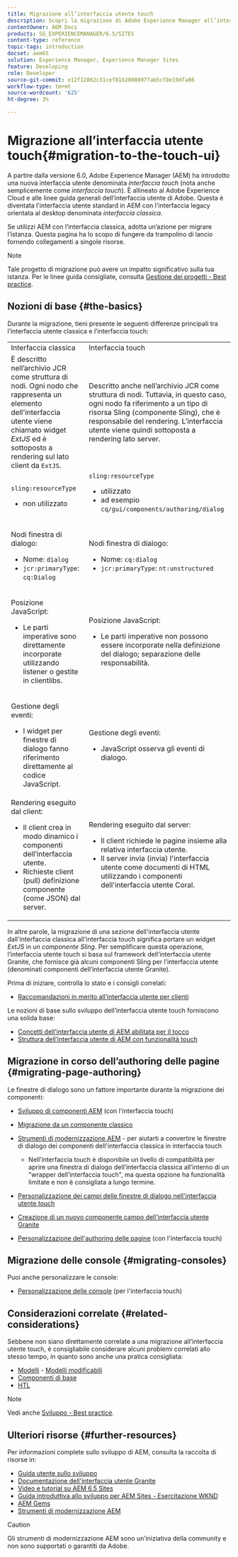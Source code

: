```yaml
---
title: Migrazione all’interfaccia utente touch
description: Scopri la migrazione di Adobe Experience Manager all’interfaccia utente touch e come ti interessa.
contentOwner: AEM Docs
products: SG_EXPERIENCEMANAGER/6.5/SITES
content-type: reference
topic-tags: introduction
docset: aem65
solution: Experience Manager, Experience Manager Sites
feature: Developing
role: Developer
source-git-commit: e12f12862c31cef81b2808897fab5cf8e19dfa86
workflow-type: tm+mt
source-wordcount: '625'
ht-degree: 3%

---
```


# Migrazione all’interfaccia utente touch{#migration-to-the-touch-ui}

A partire dalla versione 6.0, Adobe Experience Manager (AEM) ha introdotto una nuova interfaccia utente denominata *interfaccia touch* (nota anche semplicemente come *interfaccia touch*). È allineato al Adobe Experience Cloud e alle linee guida generali dell’interfaccia utente di Adobe. Questa è diventata l&#39;interfaccia utente standard in AEM con l&#39;interfaccia legacy orientata al desktop denominata *interfaccia classica*.

Se utilizzi AEM con l’interfaccia classica, adotta un’azione per migrare l’istanza. Questa pagina ha lo scopo di fungere da trampolino di lancio fornendo collegamenti a singole risorse.

>[!NOTE]
>
>Tale progetto di migrazione può avere un impatto significativo sulla tua istanza. Per le linee guida consigliate, consulta [Gestione dei progetti - Best practice](/help/managing/best-practices.md).

## Nozioni di base {#the-basics}

Durante la migrazione, tieni presente le seguenti differenze principali tra l’interfaccia utente classica e l’interfaccia touch:

<table>
 <tbody>
  <tr>
   <td>Interfaccia classica</td>
   <td>Interfaccia touch</td>
  </tr>
  <tr>
   <td>È descritto nell’archivio JCR come struttura di nodi. Ogni nodo che rappresenta un elemento dell'interfaccia utente viene chiamato widget <em>ExtJS</em> ed è sottoposto a rendering sul lato client da <code>ExtJS</code>.</td>
   <td>Descritto anche nell’archivio JCR come struttura di nodi. Tuttavia, in questo caso, ogni nodo fa riferimento a un tipo di risorsa Sling (componente Sling), che è responsabile del rendering. L’interfaccia utente viene quindi sottoposta a rendering lato server.</td>
  </tr>
  <tr>
   <td><p><code>sling:resourceType</code></p>
    <ul>
     <li>non utilizzato</li>
    </ul> </td>
   <td><code>sling:resourceType</code>
    <ul>
     <li>utilizzato</li>
     <li>ad esempio <br /> <code>cq/gui/components/authoring/dialog</code><br /> </li>
    </ul> </td>
  </tr>
  <tr>
   <td><p>Nodi finestra di dialogo:</p>
    <ul>
     <li>Nome: <code>dialog</code></li>
     <li><code>jcr:primaryType</code>: <code>cq:Dialog</code></li>
    </ul> </td>
   <td><p>Nodi finestra di dialogo:</p>
    <ul>
     <li>Nome: <code>cq:dialog</code></li>
     <li><code>jcr:primaryType</code>: <code>nt:unstructured</code></li>
    </ul> </td>
  </tr>
  <tr>
   <td><p>Posizione JavaScript:</p>
    <ul>
     <li>Le parti imperative sono direttamente incorporate utilizzando listener o gestite in clientlibs.</li>
    </ul> </td>
   <td><p>Posizione JavaScript:</p>
    <ul>
     <li>Le parti imperative non possono essere incorporate nella definizione del dialogo; separazione delle responsabilità.</li>
    </ul> </td>
  </tr>
  <tr>
   <td><p>Gestione degli eventi:</p>
    <ul>
     <li>I widget per finestre di dialogo fanno riferimento direttamente al codice JavaScript.</li>
    </ul> </td>
   <td><p>Gestione degli eventi:</p>
    <ul>
     <li>JavaScript osserva gli eventi di dialogo.</li>
    </ul> </td>
  </tr>
  <tr>
   <td>Rendering eseguito dal client:
    <ul>
     <li>Il client crea in modo dinamico i componenti dell’interfaccia utente.</li>
     <li>Richieste client (pull) definizione componente (come JSON) dal server.</li>
    </ul> </td>
   <td>Rendering eseguito dal server:
    <ul>
     <li>Il client richiede le pagine insieme alla relativa interfaccia utente.</li>
     <li>Il server invia (invia) l'interfaccia utente come documenti di HTML utilizzando i componenti dell'interfaccia utente Coral.<br /> </li>
    </ul> </td>
  </tr>
 </tbody>
</table>

In altre parole, la migrazione di una sezione dell&#39;interfaccia utente dall&#39;interfaccia classica all&#39;interfaccia touch significa portare un widget *ExtJS* in un *componente Sling*. Per semplificare questa operazione, l’interfaccia utente touch si basa sul framework dell’interfaccia utente Granite, che fornisce già alcuni componenti Sling per l’interfaccia utente (denominati componenti dell’interfaccia utente Granite).

Prima di iniziare, controlla lo stato e i consigli correlati:

* [Raccomandazioni in merito all’interfaccia utente per clienti](/help/sites-deploying/ui-recommendations.md)

Le nozioni di base sullo sviluppo dell’interfaccia utente touch forniscono una solida base:

* [Concetti dell’interfaccia utente di AEM abilitata per il tocco](/help/sites-developing/touch-ui-concepts.md)
* [Struttura dell’interfaccia utente di AEM con funzionalità touch](/help/sites-developing/touch-ui-structure.md)

## Migrazione in corso dell’authoring delle pagine {#migrating-page-authoring}

Le finestre di dialogo sono un fattore importante durante la migrazione dei componenti:

* [Sviluppo di componenti AEM](/help/sites-developing/developing-components.md) (con l&#39;interfaccia touch)
* [Migrazione da un componente classico](/help/sites-developing/developing-components.md#migrating-from-a-classic-component)
* [Strumenti di modernizzazione AEM](/help/sites-developing/modernization-tools.md) - per aiutarti a convertire le finestre di dialogo dei componenti dell&#39;interfaccia classica in interfaccia touch

   * Nell’interfaccia touch è disponibile un livello di compatibilità per aprire una finestra di dialogo dell’interfaccia classica all’interno di un &quot;wrapper dell’interfaccia touch&quot;, ma questa opzione ha funzionalità limitate e non è consigliata a lungo termine.

* [Personalizzazione dei campi delle finestre di dialogo nell&#39;interfaccia utente touch](https://helpx.adobe.com/experience-manager/kt/eseminars/gems/aem-customizing-dialog-fields-in-touch-ui.html)
* [Creazione di un nuovo componente campo dell’interfaccia utente Granite](/help/sites-developing/granite-ui-component.md)
* [Personalizzazione dell&#39;authoring delle pagine](/help/sites-developing/customizing-page-authoring-touch.md) (con l&#39;interfaccia touch)

## Migrazione delle console {#migrating-consoles}

Puoi anche personalizzare le console:

* [Personalizzazione delle console](/help/sites-developing/customizing-consoles-touch.md) (per l&#39;interfaccia touch)

## Considerazioni correlate {#related-considerations}

Sebbene non siano direttamente correlate a una migrazione all’interfaccia utente touch, è consigliabile considerare alcuni problemi correlati allo stesso tempo, in quanto sono anche una pratica consigliata:

* [Modelli](/help/sites-developing/templates.md) - [Modelli modificabili](/help/sites-developing/page-templates-editable.md)
* [Componenti di base](https://experienceleague.adobe.com/docs/experience-manager-core-components/using/introduction.html?lang=it)
* [HTL](https://experienceleague.adobe.com/docs/experience-manager-htl/content/overview.html?lang=it)

>[!NOTE]
>
>Vedi anche [Sviluppo - Best practice](/help/sites-developing/best-practices.md).

## Ulteriori risorse {#further-resources}

Per informazioni complete sullo sviluppo di AEM, consulta la raccolta di risorse in:

* [Guida utente sullo sviluppo](/help/sites-developing/getting-started.md)
* [Documentazione dell&#39;interfaccia utente Granite](https://developer.adobe.com/experience-manager/reference-materials/6-5/granite-ui/api/jcr_root/libs/granite/ui/index.html)
* [Video e tutorial su AEM 6.5 Sites](https://experienceleague.adobe.com/docs/experience-manager-learn/sites/overview.html)
* [Guida introduttiva allo sviluppo per AEM Sites - Esercitazione WKND](/help/sites-developing/getting-started.md)
* [AEM Gems](https://experienceleague.adobe.com/docs/events/experience-manager-gems-recordings/overview.html)
* [Strumenti di modernizzazione AEM](https://opensource.adobe.com/aem-modernize-tools/)

>[!CAUTION]
>
>Gli strumenti di modernizzazione AEM sono un’iniziativa della community e non sono supportati o garantiti da Adobe.
